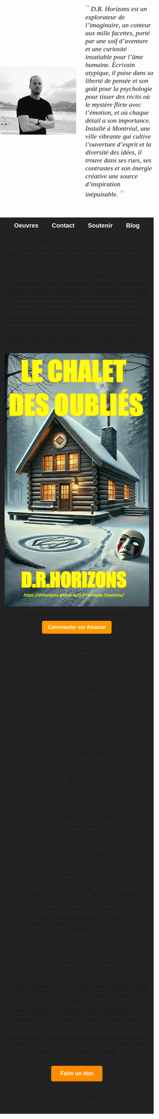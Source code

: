 
<html lang="fr">
<head>
    <meta charset="UTF-8">
    <meta name="viewport" content="width=device-width, initial-scale=1.0">
    <title>D.R. Horizons - Auteur</title>
    <meta name="description" content="Découvrez l'univers captivant de D.R. Horizons, écrivain de thrillers psychologiques et de récits mystérieux. Soutenez son œuvre littéraire.">
    <meta name="keywords" content="Thriller psychologique, Roman Thriller, Thriller au Vermont, Chalet des oubliés, Roman Chalet, Roman séquestration, Suspense intense, Roman à suspense, Mystère psychologique, Thème de la domination">
    <link rel="stylesheet" href="styles.css">
    <style>
        body { font-family: Arial, sans-serif; margin: 0; padding: 0; text-align: center; }
        nav { background: #222; padding: 15px; }
        nav a { color: white; text-decoration: none; font-size: 20px; margin: 0 20px; font-weight: bold; transition: color 0.3s ease; }
        nav a:hover { color: #ff8c00; }
        .big-button { display: inline-block; background-color: #ff8c00; color: white; padding: 15px 30px; font-size: 18px; text-decoration: none; font-weight: bold; border-radius: 5px; margin: 15px 0; transition: background 0.3s; }
        .big-button:hover { background-color: #e07b00; }
        .bio-container { display: flex; align-items: center; justify-content: center; margin: 40px auto; max-width: 900px; text-align: left; }
        .photo { width: 250px; border-radius: 10px; margin-right: 30px; }
        .bio-text { font-family: 'Dancing Script', cursive; font-size: 22px; font-style: italic; max-width: 500px; }
        .bio-text::before { content: '"'; font-size: 30px; color: #ff8c00; }
        .bio-text::after { content: '"'; font-size: 30px; color: #ff8c00; }
    </style>
    <link href="https://fonts.googleapis.com/css2?family=Dancing+Script:wght@400;700&display=swap" rel="stylesheet">
</head>
<body>
    <div class="bio-container">
        <img src="photo.jpeg" alt="Portrait de l'écrivain D.R. Horizons" class="photo">
        <p class="bio-text">
            D.R. Horizons est un explorateur de l’imaginaire, un conteur aux mille facettes, porté par une soif d’aventure et une curiosité insatiable pour l’âme humaine. Écrivain atypique, il puise dans sa liberté de pensée et son goût pour la psychologie pour tisser des récits où le mystère flirte avec l’émotion, et où chaque détail a son importance. Installé à Montréal, une ville vibrante qui cultive l’ouverture d’esprit et la diversité des idées, il trouve dans ses rues, ses contrastes et son énergie créative une source d’inspiration inépuisable. 
        </p>
    </div>
    <nav>
        <a href="#oeuvres">Oeuvres</a>
        <a href="#contact">Contact</a>
        <a href="#don">Soutenir</a>
        <a href="blog.html">Blog</a>

    </nav>
    <section class="section" id="oeuvres">
        <h1>Mon premier livre</h1>
        <p>Après des vacances paradisiaques au Mexique, Chloé et Madison, deux amies inséparables, rentrent à Montréal, prêtes à reprendre leur routine. Mais une rencontre inattendue va bouleverser le cours des choses. Charles, un homme charismatique et mystérieux, croise le chemin de Chloé et l’invite à passer un week-end dans son vaste domaine enneigé du Vermont.

D’abord hésitante, Chloé accepte finalement l’invitation, rassurée par la présence de Madison et de son copain Kevin. Très vite, le trio se retrouve immergé dans un décor somptueux, entre le manoir imposant et un chalet plus intime, perdu en pleine nature. Charles, hôte attentif et raffiné, les accueille avec une générosité presque trop parfaite. Luxe, dîners élaborés, moments sous les étoiles… tout semble trop beau pour être vrai.

Mais alors que la nuit s’installe et que les ombres du passé refont surface, une tension étrange s’insinue dans l’atmosphère feutrée du chalet. Des regards appuyés, des silences lourds, des détails qui ne collent pas… 

Alors que la neige recouvre le paysage d’un voile immaculé, la vérité, elle, s’apprête à éclater… et elle pourrait bien être plus glaçante que l’hiver lui-même.
</p>
        <img src="Cover.png" alt="Couverture du livre de D.R. Horizons" class="book-cover">
        <p>Plongez dans une œuvre captivante et hors du commun.</p>
        <a href="https://www.amazon.fr/dp/votre-lien-ici" class="buy-button">Commander sur Amazon</a>

<style>
.buy-button {
    display: inline-block;
    background-color: #FF9900; /* Couleur Amazon */
    color: white;
    font-size: 16px;
    font-weight: bold;
    padding: 12px 20px;
    text-decoration: none;
    border-radius: 5px;
    transition: background-color 0.3s ease;
}

.buy-button:hover {
    background-color: #E68A00; /* Couleur plus foncée au survol */
}
</style>



       <title>Notation</title>
    <style>
        .rating-container {
            font-family: Arial, sans-serif;
            text-align: center;
        }

        .rating {
            font-size: 40px;
            color: gold;
            cursor: pointer;
        }

        .star {
            display: inline-block;
            transition: transform 0.2s ease-in-out;
        }

        .star:hover {
            transform: scale(1.2);
        }

        .selected {
            font-weight: bold;
        }

        .rating-comment {
            width: 100%;
            max-width: 300px;
            margin-top: 10px;
        }

        button {
            margin-top: 10px;
            padding: 8px 12px;
            font-size: 16px;
            background-color: #007BFF;
            color: white;
            border: none;
            cursor: pointer;
            border-radius: 5px;
        }

        button:hover {
            background-color: #0056b3;
        }
    </style>

<html lang="fr">
<head>
    <meta charset="UTF-8">
    <meta name="viewport" content="width=device-width, initial-scale=1.0">
    <title>Notation</title>
    <style>
        .rating-container {
            font-family: Arial, sans-serif;
            text-align: center;
        }

        .rating {
            font-size: 40px;
            color: gold;
            cursor: pointer;
        }

        .star {
            display: inline-block;
            transition: transform 0.2s ease-in-out;
        }

        .star:hover {
            transform: scale(1.2);
        }

        .selected {
            font-weight: bold;
        }

        .rating-comment {
            width: 100%;
            max-width: 300px;
            margin-top: 10px;
        }

        button {
            margin-top: 10px;
            padding: 8px 12px;
            font-size: 16px;
            background-color: #007BFF;
            color: white;
            border: none;
            cursor: pointer;
            border-radius: 5px;
        }

        button:hover {
            background-color: #0056b3;
        }
    </style>
</head>
<body>

<div class="rating-container">
    <div class="rating" id="rating-stars">
        <span class="star" data-value="1">☆</span>
        <span class="star" data-value="2">☆</span>
        <span class="star" data-value="3">☆</span>
        <span class="star" data-value="4">☆</span>
        <span class="star" data-value="5">☆</span>
    </div>
    <p>Moyenne des évaluations : <span id="average-rating">0</span>/5</p>
    <textarea id="rating-comment" class="rating-comment" rows="2" placeholder="Laissez un court commentaire..."></textarea>
    <button onclick="submitRating()">Envoyer</button>
</div>

<h3>Meilleurs commentaires :</h3>
<div id="top-comments"></div>

<script>
    let ratings = JSON.parse(localStorage.getItem("ratings")) || [];
    let bestComments = JSON.parse(localStorage.getItem("bestComments")) || [];

    function submitRating() {
        let selectedStars = document.querySelectorAll('.star.selected').length;
        let comment = document.getElementById('rating-comment').value.trim();

        if (selectedStars === 0) {
            alert("Veuillez sélectionner une note.");
            return;
        }

        if (!comment) {
            alert("Veuillez écrire un commentaire.");
            return;
        }

        ratings.push(selectedStars);
        localStorage.setItem("ratings", JSON.stringify(ratings));
        updateAverageRating();

        if (selectedStars >= 4) {
            bestComments.push(comment);
            if (bestComments.length > 3) bestComments = bestComments.slice(-3);
            localStorage.setItem("bestComments", JSON.stringify(bestComments));
            updateTopComments();
        }

        document.getElementById('rating-comment').value = "";
    }

    function updateAverageRating() {
        let sum = ratings.reduce((a, b) => a + b, 0);
        let average = ratings.length ? (sum / ratings.length).toFixed(1) : 0;
        document.getElementById("average-rating").textContent = average;
    }

    function updateTopComments() {
        let commentsDiv = document.getElementById("top-comments");
        commentsDiv.innerHTML = bestComments.map(c => `<p class="italic">“${c}”</p>`).join("");
    }

    document.querySelectorAll('.star').forEach(star => {
        star.addEventListener('click', function() {
            let value = this.getAttribute('data-value');
            document.querySelectorAll('.star').forEach(s => {
                s.textContent = s.getAttribute('data-value') <= value ? '★' : '☆';
                s.classList.toggle('selected', s.getAttribute('data-value') <= value);
            });
        });
    });

    updateAverageRating();
    updateTopComments();
</script>

</body>
</html>
<section class="section" id="Blog">
    <h2>Derniers articles du Blog</h2>
    <div class="blog-container">
        <article class="blog-card">
            <img src="https://via.placeholder.com/300x200" alt="Thriller psychologique illustration">
            <h3>Pourquoi les thrillers psychologiques nous fascinent ?</h3>
            <p>Les thrillers psychologiques jouent avec notre esprit et nos émotions. Mais pourquoi sommes-nous tant attirés par ces récits haletants ?</p>
            <a href="#">Lire la suite</a>
        </article>

        <article class="blog-card">
            <img src="https://via.placeholder.com/300x200" alt="Roman de séquestration">
            <h3>Le roman de séquestration : un genre captivant</h3>
            <p>Des histoires sombres et claustrophobes qui nous plongent dans l'esprit des captifs et de leurs bourreaux... Analyse du genre.</p>
            <a href="#">Lire la suite</a>
        </article>

    </div>
</section>

<style>
.section {
    padding: 50px;
    text-align: center;
    background-color: #f9f9f9;
}

.blog-container {
    display: flex;
    flex-wrap: wrap;
    justify-content: center;
    gap: 20px;
}

.blog-card {
    width: 300px;
    background: white;
    border-radius: 8px;
    overflow: hidden;
    box-shadow: 0 4px 8px rgba(0, 0, 0, 0.2);
    text-align: left;
}

.blog-card img {
    width: 100%;
    height: auto;
}

.blog-card h3 {
    padding: 10px;
    font-size: 18px;
}

.blog-card p {
    padding: 0 10px;
    font-size: 14px;
    color: #666;
}

.blog-card a {
    display: block;
    text-align: center;
    padding: 10px;
    color: white;
    background: #FF9900;
    text-decoration: none;
    font-weight: bold;
    border-radius: 0 0 8px 8px;
    transition: background 0.3s ease;
}

.blog-card a:hover {
    background: #E68A00;
}
</style>

    <h2>Contact</h2>
    <form id="contact-form" action="https://formspree.io/f/moveaedn" method="POST">
        <label for="name">Nom :</label>
        <input type="text" id="name" name="name" required>

        <label for="email">Email :</label>
        <input type="email" id="email" name="email" required>

        <label for="message">Message :</label>
        <textarea id="message" name="message" rows="4" required></textarea>

        <input type="hidden" name="_captcha" value="false">

        <button type="submit" class="big-button">Envoyer</button>
    </form>
</section>
    
    <section class="section" id="don">
        <h2>Donnez vie à mes histoires</h2>
        <p> ✨
Écrire, c’est explorer, donner naissance à des mondes où le mystère, l’émotion et l’inattendu se rencontrent. Mon imagination déborde de projets – romans, récits captivants, et même des scénarios prêts à être portés à l’écran. Mais pour leur donner l’espace qu’ils méritent, j’ai besoin de votre soutien.

Chaque contribution est une impulsion précieuse qui me permet de me consacrer pleinement à l’écriture, de publier plus régulièrement et de partager avec vous des histoires qui sortent des sentiers battus.

🎁 En guise de remerciement, vous aurez accès à des contenus exclusifs. 

Si vous croyez en l’importance des récits qui transportent et questionnent, embarquez avec moi dans cette aventure littéraire et cinématographique.

Merci infiniment pour votre soutien ! ❤️📚
</p>
        <a href="https://paypal.me/DRHorizons?country.x=CA&locale.x=fr_CA" class="big-button">Faire un don</a>
  <section id="english">

    <footer>
        <p>&copy; 2025 - Tous droits réservés.</p>
    </footer>

